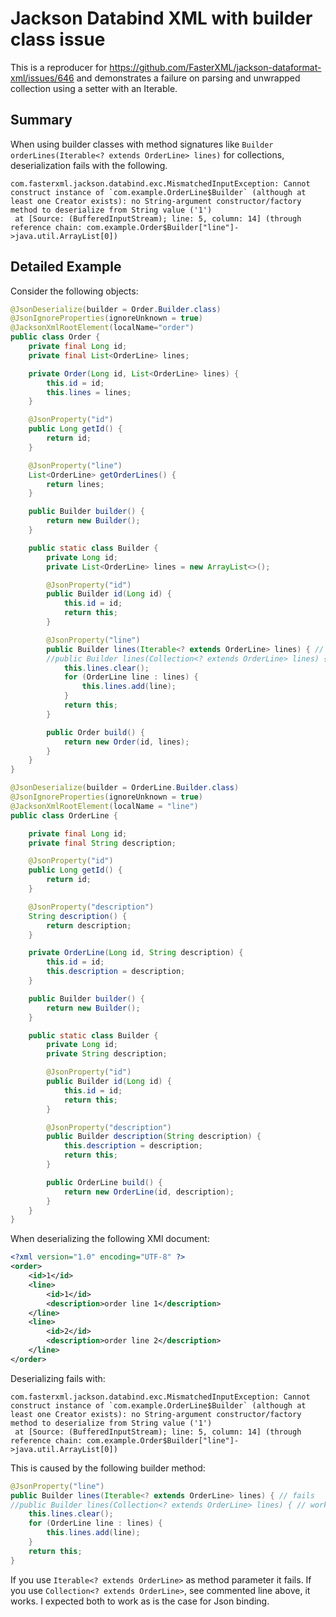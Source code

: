 # Jackson Databind XML with builder class issue

This is a reproducer for https://github.com/FasterXML/jackson-dataformat-xml/issues/646 and demonstrates a failure on
parsing and unwrapped collection using a setter with an Iterable.

## Summary
When using builder classes with method signatures like `Builder orderLines(Iterable<? extends OrderLine> lines)` for
collections, deserialization fails with the following.

```text
com.fasterxml.jackson.databind.exc.MismatchedInputException: Cannot construct instance of `com.example.OrderLine$Builder` (although at least one Creator exists): no String-argument constructor/factory method to deserialize from String value ('1')
 at [Source: (BufferedInputStream); line: 5, column: 14] (through reference chain: com.example.Order$Builder["line"]->java.util.ArrayList[0])
```

## Detailed Example
Consider the following objects:

```java
@JsonDeserialize(builder = Order.Builder.class)
@JsonIgnoreProperties(ignoreUnknown = true)
@JacksonXmlRootElement(localName="order")
public class Order {
    private final Long id;
    private final List<OrderLine> lines;

    private Order(Long id, List<OrderLine> lines) {
        this.id = id;
        this.lines = lines;
    }

    @JsonProperty("id")
    public Long getId() {
        return id;
    }

    @JsonProperty("line")
    List<OrderLine> getOrderLines() {
        return lines;
    }

    public Builder builder() {
        return new Builder();
    }

    public static class Builder {
        private Long id;
        private List<OrderLine> lines = new ArrayList<>();

        @JsonProperty("id")
        public Builder id(Long id) {
            this.id = id;
            return this;
        }

        @JsonProperty("line")
        public Builder lines(Iterable<? extends OrderLine> lines) { // fails
        //public Builder lines(Collection<? extends OrderLine> lines) { // works
            this.lines.clear();
            for (OrderLine line : lines) {
                this.lines.add(line);
            }
            return this;
        }

        public Order build() {
            return new Order(id, lines);
        }
    }
}
```

```java
@JsonDeserialize(builder = OrderLine.Builder.class)
@JsonIgnoreProperties(ignoreUnknown = true)
@JacksonXmlRootElement(localName = "line")
public class OrderLine {

    private final Long id;
    private final String description;

    @JsonProperty("id")
    public Long getId() {
        return id;
    }

    @JsonProperty("description")
    String description() {
        return description;
    }

    private OrderLine(Long id, String description) {
        this.id = id;
        this.description = description;
    }

    public Builder builder() {
        return new Builder();
    }

    public static class Builder {
        private Long id;
        private String description;

        @JsonProperty("id")
        public Builder id(Long id) {
            this.id = id;
            return this;
        }

        @JsonProperty("description")
        public Builder description(String description) {
            this.description = description;
            return this;
        }

        public OrderLine build() {
            return new OrderLine(id, description);
        }
    }
}
```
When deserializing the following XMl document:

```xml
<?xml version="1.0" encoding="UTF-8" ?>
<order>
    <id>1</id>
    <line>
        <id>1</id>
        <description>order line 1</description>
    </line>
    <line>
        <id>2</id>
        <description>order line 2</description>
    </line>
</order>
```
Deserializing fails with:

```text
com.fasterxml.jackson.databind.exc.MismatchedInputException: Cannot construct instance of `com.example.OrderLine$Builder` (although at least one Creator exists): no String-argument constructor/factory method to deserialize from String value ('1')
 at [Source: (BufferedInputStream); line: 5, column: 14] (through reference chain: com.example.Order$Builder["line"]->java.util.ArrayList[0])
```
This is caused by the following builder method:

```java
@JsonProperty("line")
public Builder lines(Iterable<? extends OrderLine> lines) { // fails
//public Builder lines(Collection<? extends OrderLine> lines) { // works
    this.lines.clear();
    for (OrderLine line : lines) {
        this.lines.add(line);
    }
    return this;
}
```
If you use `Iterable<? extends OrderLine>` as method parameter it fails. If you use `Collection<? extends OrderLine>`, see commented line above, it works. I expected both to work as is the case for Json binding.
